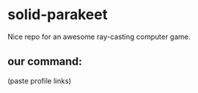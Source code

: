 # solid-parakeet
Nice repo for an awesome ray-casting computer game.

## our command:
(paste profile links)
